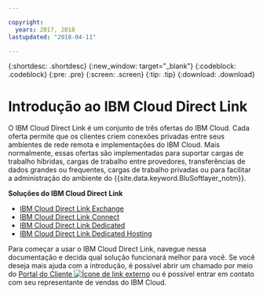 ```yaml
---

copyright:
  years: 2017, 2018
lastupdated: "2018-04-11"

---
```


{:shortdesc: .shortdesc}
{:new_window: target="_blank"}
{:codeblock: .codeblock}
{:pre: .pre}
{:screen: .screen}
{:tip: .tip}
{:download: .download}

# Introdução ao IBM Cloud Direct Link

O IBM Cloud Direct Link é um conjunto de três ofertas do IBM Cloud. Cada oferta permite que os clientes criem
conexões privadas entre seus ambientes de rede remota e implementações do IBM Cloud. Mais normalmente, essas ofertas são
implementadas para suportar cargas de trabalho híbridas, cargas de trabalho entre provedores, transferências de
dados grandes ou frequentes, cargas de trabalho privadas ou para facilitar a administração do ambiente
do {{site.data.keyword.BluSoftlayer_notm}}.

**Soluções do IBM Cloud Direct Link**

 * [IBM Cloud Direct Link Exchange](about.html#the-direct-link-cloud-exchange-solution)
 * [IBM Cloud Direct Link Connect](about.html#the-direct-link-connect-solution)
 * [IBM Cloud Direct Link Dedicated](about.html#the-direct-link-dedicated-solution)
 * [IBM Cloud Direct Link Dedicated Hosting](about.html#the-direct-dedicated-hosting-solution)

Para começar a usar o IBM Cloud Direct Link, navegue nessa documentação e decida qual solução funcionará
melhor para você. Se você deseja mais ajuda com a introdução, é possível abrir um chamado por meio do [Portal do Cliente ![Ícone de link externo](../../icons/launch-glyph.svg "Ícone de link externo")](https://control.softlayer.com/) ou é possível entrar em contato com seu representante de vendas do IBM Cloud.
